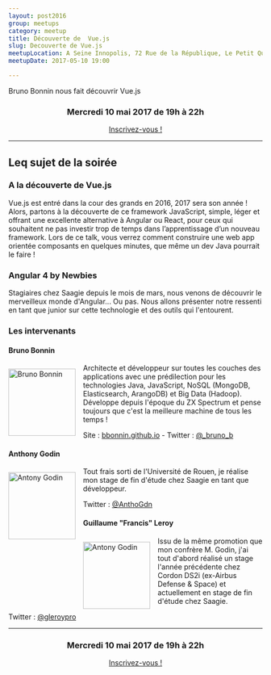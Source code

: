 ```yaml
---
layout: post2016
group: meetups
category: meetup
title: Découverte de  Vue.js 
slug: Decouverte de Vue.js 
meetupLocation: A Seine Innopolis, 72 Rue de la République, Le Petit Quevilly
meetupDate: 2017-05-10 19:00

---
```


Bruno Bonnin nous fait découvrir Vue.js

<div style="text-align: center;">
  <h3>Mercredi 10 mai 2017 de 19h à 22h</h3>
  <p>
    <a class="button" target="_blank"
    href="https://www.eventbrite.fr/e/billets-decouverte-de-vuejs-34251257433">
      Inscrivez-vous !
    </a>
  </p>
</div>

----

## Leq sujet de la soirée


### A la découverte de Vue.js


Vue.js est entré dans la cour des grands en 2016, 2017 sera son année ! 
Alors, partons à la découverte de ce framework JavaScript, simple, léger et offrant une excellente alternative à Angular ou React, pour ceux qui souhaitent ne pas investir trop de temps dans l’apprentissage d’un nouveau framework. 
Lors de ce talk, vous verrez comment construire une web app orientée composants en quelques minutes, que même un dev Java pourrait le faire !


### Angular 4 by Newbies

Stagiaires chez Saagie depuis le mois de mars, nous venons de découvrir le merveilleux monde d'Angular... Ou pas.
Nous allons présenter notre ressenti en tant que junior sur cette technologie et des outils qui l'entourent.


### Les intervenants

#### Bruno Bonnin


<img src="../../assets/img/2017/bruno_bonnin.png" alt="Bruno Bonnin" width="133" style="float: left; margin: 10px 15px 0px 0px;"/>

Architecte et développeur sur toutes les couches des applications avec une prédilection pour les technologies Java, JavaScript, NoSQL (MongoDB, Elasticsearch, ArangoDB) et Big Data (Hadoop). 
Développe depuis l'époque du ZX Spectrum et pense toujours que c'est la meilleure machine de tous les temps !

Site : [bbonnin.github.io](https://bbonnin.github.io/) - Twitter : [@\_bruno_b](https://twitter.com/_bruno_b_)

#### Anthony Godin

<img src="../../assets/img/2017/agodin.png" alt="Antony Godin" width="133" style="float: left; margin: 10px 15px 0px 0px;"/>

Tout frais sorti de l'Université de Rouen, je réalise mon stage de fin d'étude chez Saagie en tant que développeur.

Twitter : [@AnthoGdn ](https://twitter.com/anthogdn)

#### Guillaume "Francis" Leroy

<img src="../../assets/img/2017/gleroy.jpg" alt="Antony Godin" width="133" style="float: left; margin: 10px 15px 0px 0px;"/>

Issu de la même promotion que mon confrère M. Godin, j'ai tout d'abord réalisé un stage l'année précédente chez Cordon DS2i (ex-Airbus Defense & Space) et actuellement en stage de fin d'étude chez Saagie.

Twitter : [@gleroypro](https://twitter.com/gleroypro)

----

<div style="text-align: center;">
  <h3>Mercredi 10 mai 2017 de 19h à 22h</h3>
  <p>
    <a class="button" target="_blank"
    href="https://www.eventbrite.fr/e/billets-decouverte-de-vuejs-34251257433">
      Inscrivez-vous !
    </a>
  </p>
</div>
